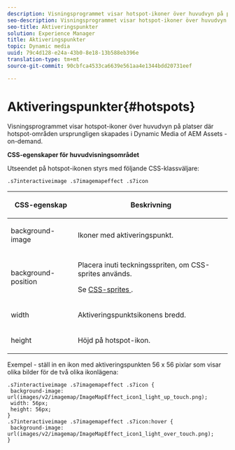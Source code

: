 ```yaml
---
description: Visningsprogrammet visar hotspot-ikoner över huvudvyn på platser där hotspot-områden ursprungligen skapades i Dynamic Media of AEM Assets - on-demand.
seo-description: Visningsprogrammet visar hotspot-ikoner över huvudvyn på platser där hotspot-områden ursprungligen skapades i Dynamic Media of AEM Assets - on-demand.
seo-title: Aktiveringspunkter
solution: Experience Manager
title: Aktiveringspunkter
topic: Dynamic media
uuid: 79c4d128-e24a-43b0-8e18-13b588eb396e
translation-type: tm+mt
source-git-commit: 90cbfca4533ca6639e561aa4e1344bdd20731eef

---
```



# Aktiveringspunkter{#hotspots}

Visningsprogrammet visar hotspot-ikoner över huvudvyn på platser där hotspot-områden ursprungligen skapades i Dynamic Media of AEM Assets - on-demand.

<!--<a id="section_061E550C1C1D4DB2BD663A898895B38C"></a>-->

**CSS-egenskaper för huvudvisningsområdet**

Utseendet på hotspot-ikonen styrs med följande CSS-klassväljare:

```
.s7interactiveimage .s7imagemapeffect .s7icon
```

<table id="table_94EE3F5BBE4547C0B4943471CEE7EDE4"> 
 <thead> 
  <tr> 
   <th colname="col1" class="entry"> <p> CSS-egenskap </p> </th> 
   <th colname="col2" class="entry"> <p>Beskrivning </p> </th> 
  </tr> 
 </thead>
 <tbody> 
  <tr> 
   <td colname="col1"> <p> <span class="codeph"> background-image </span> </p> </td> 
   <td colname="col2"> <p>Ikoner med aktiveringspunkt. </p> </td> 
  </tr> 
  <tr> 
   <td colname="col1"> <p> <span class="codeph"> background-position </span> </p> </td> 
   <td colname="col2"> <p>Placera inuti teckningsspriten, om CSS-sprites används. </p> <p>Se <a href="../../../c-html5-aem-asset-viewers/c-html5-aem-interactive-images/c-html5-aem-interactive-image-customizingviewer/c-html5-aem-interactive-image-customizingviewer.md#section-9b6d8d601cb441d08214dada7bb4eddc" format="dita" scope="local"> CSS-sprites </a>. </p> </td> 
  </tr> 
  <tr> 
   <td colname="col1"> <p> <span class="codeph"> width </span> </p> </td> 
   <td colname="col2"> <p>Aktiveringspunktsikonens bredd. </p> </td> 
  </tr> 
  <tr> 
   <td colname="col1"> <p> <span class="codeph"> height </span> </p> </td> 
   <td colname="col2"> <p>Höjd på hotspot-ikon. </p> </td> 
  </tr> 
 </tbody> 
</table>

Exempel - ställ in en ikon med aktiveringspunkten 56 x 56 pixlar som visar olika bilder för de två olika ikonlägena:

```
.s7interactiveimage .s7imagemapeffect .s7icon { 
 background-image: url(images/v2/imagemap/ImageMapEffect_icon1_light_up_touch.png); 
 width: 56px; 
 height: 56px; 
} 
.s7interactiveimage .s7imagemapeffect .s7icon:hover { 
 background-image: url(images/v2/imagemap/ImageMapEffect_icon1_light_over_touch.png); 
}
```

